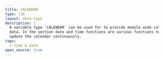 ```yaml
---
title: CALENDAR
type: lib
layout: data-type
description: |
  A variable type `CALENDAR` can be used for to provide module wide calendar
  data. In the section date and time functions are various functions to
  update the calendar continuously.
tags:
  - time & date
open_source: true
---
```

